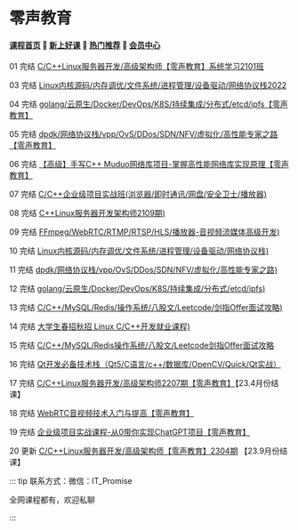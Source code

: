 # 零声教育

#### [**课程首页**](../../README.md) 💖 [**新上好课**](./xshk.md) 💖 [**热门推荐**](./rmtj.md) 💖 [**会员中心**](./vip.md)

01 完结 [C/C++Linux服务器开发/高级架构师【零声教育】系统学习2101班](https://ke.qq.com/course/420945#term_id=103261594)

03 完结 [Linux内核源码/内存调优/文件系统/进程管理/设备驱动/网络协议栈2022](https://ke.qq.com/course/3294666)

04 完结 [golang/云原生/Docker/DevOps/K8S/持续集成/分布式/etcd/ipfs【零声教育】](https://ke.qq.com/course/3384068)

05 完结 [dpdk/网络协议栈/vpp/OvS/DDos/SDN/NFV/虚拟化/高性能专家之路【零声教育】](https://ke.qq.com/course/3941319)

06 完结 [【高级】手写C++ Muduo网络库项目-掌握高性能网络库实现原理【零声教育】](https://ke.qq.com/course/2738928)

07 完结 [C/C++企业级项目实战班(浏览器/即时通讯/网盘/安全卫士/播放器)](https://ke.qq.com/course/3025736)

08 完结 [C++Linux服务器开发架构师2109期)](https://m.ke.qq.com/course/420945)

09 完结 [FFmpeg/WebRTC/RTMP/RTSP/HLS/播放器-音视频流媒体高级开发)](https://ke.qq.com/course/468797)

10 完结 [Linux内核源码/内存调优/文件系统/进程管理/设备驱动/网络协议栈)](https://ke.qq.com/course/3294666)

11 完结 [dpdk/网络协议栈/vpp/OvS/DDos/SDN/NFV/虚拟化/高性能专家之路)](https://ke.qq.com/course/3941319)

12 完结 [golang/云原生/Docker/DevOps/K8S/持续集成/分布式/etcd/ipfs)](https://ke.qq.com/course/3384068)

13 完结 [C/C++/MySQL/Redis/操作系统/八股文/Leetcode/剑指Offer面试攻略)](https://ke.qq.com/course/5478818)

14 完结 [大学生春招秋招 Linux C/C++开发就业课程)](https://ke.qq.com/course/443231)

15 完结 [C/C++/MySQL/Redis操作系统/八股文/Leetcode剑指Offer面试攻略](https://ke.qq.com/course/5478818)

16 完结 [Qt开发必备技术栈（Qt5/C语言/c++/数据库/OpenCV/Quick/Qt实战）](https://ke.qq.com/course/5820590#term_id=106031247)

17 完结 [C/C++Linux服务器开发/高级架构师2207期【零声教育】](https://ke.qq.com/course/420945)【23.4月份结课】

18 完结 [WebRTC音视频技术入门与提高【零声教育】](https://ke.qq.com/course/435382)

19 完结 [企业级项目实战课程-从0带你实现ChatGPT项目【零声教育】](https://ke.qq.com/course/6031074)

20 更新 [C/C++Linux服务器开发/高级架构师【零声教育】2304期](https://ke.qq.com/course/420945) 【23.9月份结课】

::: tip
联系方式：微信：IT_Promise

全网课程都有，欢迎私聊

:::